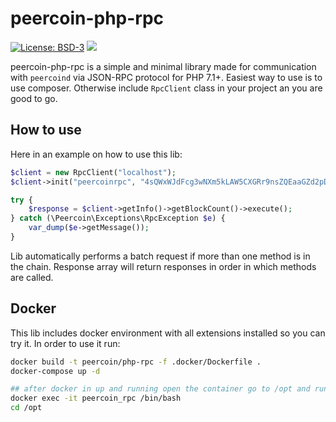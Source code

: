 # peercoin-php-rpc

[![License: BSD-3](https://img.shields.io/badge/License-BSD--3-brightgreen.svg)](https://opensource.org/licenses/BSD-3-Clause)
[![](https://img.shields.io/travis/php-v/symfony/symfony.svg)](http://php.net/downloads.php)

peercoin-php-rpc is a simple and minimal library made for communication with `peercoind` via JSON-RPC protocol for PHP 7.1+. Easiest way to use is to use composer. Otherwise include `RpcClient` class in your project an you are good to go.

## How to use

Here in an example on how to use this lib:

```php
$client = new RpcClient("localhost");
$client->init("peercoinrpc", "4sQWxWJdFcg3wNXm5kLAW5CXGRr9nsZQEaaGZd2pDhVH");

try {
    $response = $client->getInfo()->getBlockCount()->execute();
} catch (\Peercoin\Exceptions\RpcException $e) {
    var_dump($e->getMessage());
}
```

Lib automatically performs a batch request if more than one method is in the chain. Response array will return responses in order in which methods are called.


## Docker

This lib includes docker environment with all extensions installed so you can try it. In order to use it run:
```bash
docker build -t peercoin/php-rpc -f .docker/Dockerfile .
docker-compose up -d

## after docker in up and running open the container go to /opt and run composer install/update
docker exec -it peercoin_rpc /bin/bash
cd /opt

```

